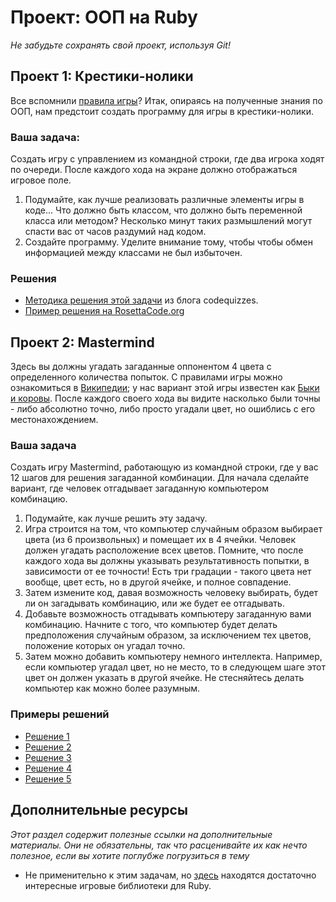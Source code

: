 # Проект: ООП на Ruby

*Не забудьте сохранять свой проект, используя Git!*

## Проект 1: Крестики-нолики

Все вспомнили [правила игры](https://ru.wikipedia.org/wiki/%D0%9A%D1%80%D0%B5%D1%81%D1%82%D0%B8%D0%BA%D0%B8-%D0%BD%D0%BE%D0%BB%D0%B8%D0%BA%D0%B8)? Итак, опираясь на полученные знания по ООП, нам предстоит создать программу для игры в крестики-нолики.

### Ваша задача:

Создать игру с управлением из командной строки, где два игрока ходят по очереди. После каждого хода на экране должно отображаться игровое поле.

1. Подумайте, как лучше реализовать различные элементы игры в коде... Что должно быть классом, что должно быть переменной класса или методом? Несколько минут таких размышлений могут спасти вас от часов раздумий над кодом.
2. Создайте программу. Уделите внимание тому, чтобы чтобы обмен информацией между классами не был избыточен.

### Решения

* [Методика решения этой задачи](http://codequizzes.wordpress.com/2013/10/25/creating-a-tic-tac-toe-game-with-ruby/) из блога codequizzes.
* [Пример решения на RosettaCode.org](http://rosettacode.org/wiki/Tic-tac-toe#Ruby)


## Проект 2: Mastermind

Здесь вы должны угадать загаданные оппонентом 4 цвета с определенного количества попыток. С правилами игры можно ознакомиться в [Википедии](http://en.wikipedia.org/wiki/Mastermind_(board_game)); у нас вариант этой игры известен как [Быки и коровы](https://ru.wikipedia.org/wiki/%D0%91%D1%8B%D0%BA%D0%B8_%D0%B8_%D0%BA%D0%BE%D1%80%D0%BE%D0%B2%D1%8B). После каждого своего хода вы видите насколько были точны - либо абсолютно точно, либо просто угадали цвет, но ошиблись с его местонахождением.

### Ваша задача

Создать игру Mastermind, работающую из командной строки, где у вас 12 шагов для решения загаданной комбинации. Для начала сделайте вариант, где человек отгадывает загаданную компьютером комбинацию.

1. Подумайте, как лучше решить эту задачу.
2. Игра строится на том, что компьютер случайным образом выбирает цвета (из 6 произвольных) и помещает их в 4 ячейки. Человек должен угадать расположение всех цветов. Помните, что после каждого хода вы должны указывать результативность попытки, в зависимости от ее точности! Есть три градации - такого цвета нет вообще, цвет есть, но в другой ячейке, и полное совпадение.
3. Затем измените код, давая возможность человеку выбирать, будет ли он загадывать комбинацию, или же будет ее отгадывать.
4. Добавьте возможность отгадывать компьютеру загаданную вами комбинацию. Начните с того, что компьютер будет делать предположения случайным образом, за исключением тех цветов, положение которых он угадал точно.
5. Затем можно добавить компьютеру немного интеллекта. Например, если компьютер угадал цвет, но не место, то в следующем шаге этот цвет он должен указать в другой ячейке. Не стесняйтесь делать компьютер как можно более разумным.

### Примеры решений

* [Решение 1](https://github.com/afshinator/playground/tree/master/Mastermind)
* [Решение 2](https://github.com/ctcyu/ruby_sandbox/blob/master/mastermind.rb)
* [Решение 3](https://github.com/donaldali/odin-ruby/tree/master/project_oop/mastermind)
* [Решение 4](https://github.com/ajrussellaudio/mastermind)
* [Решение 5](https://github.com/imousterian/OdinProject/blob/master/Project2_3_Ruby_TicTacToe/mastermind.rb)


## Дополнительные ресурсы

*Этот раздел содержит полезные ссылки на дополнительные материалы. Они не обязательны, так что расценивайте их как нечто полезное, если вы хотите поглубже погрузиться в тему*

* Не применительно к этим задачам, но [здесь](https://www.ruby-toolbox.com/categories/game_libraries) находятся достаточно интересные игровые библиотеки для Ruby.

